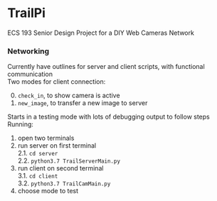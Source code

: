 # TrailPi
ECS 193 Senior Design Project for a DIY Web Cameras Network

### Networking
Currently have outlines for server and client scripts, with functional communication\
Two modes for client connection:

  0) `check_in`, to show camera is active
  1) `new_image`, to transfer a new image to server

Starts in a testing mode with lots of debugging output to follow steps\
Running:
  1) open two terminals
  2) run server on first terminal\
    2.1. `cd server`\
    2.2. `python3.7 TrailServerMain.py`
  3) run client on second terminal\
    3.1. `cd client`\
    3.2. `python3.7 TrailCamMain.py`
  4) choose mode to test
